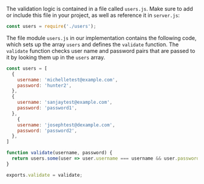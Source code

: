The validation logic is contained in a file called `users.js`. Make sure to add or include this file in your project, as well as reference it in `server.js`:

```javascript
const users = require('./users');
```

The file module `users.js` in our implementation contains the following code, which sets up the array `users` and defines the `validate` function. The `validate` function checks user name and password pairs that are passed to it by looking them up in the `users` array.

```javascript
const users = [
  {
    username: 'michelletest@example.com',
    password: 'hunter2',
  },
  {
    username: 'sanjaytest@example.com',
    password: 'password1',
  },
    {
    username: 'josephtest@dexample.com',
    password: 'password2',
  },
]

function validate(username, password) {
  return users.some(user => user.username === username && user.password === password);
}

exports.validate = validate;
```
